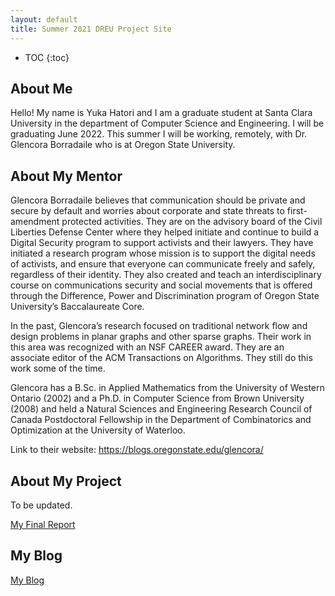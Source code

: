 ```yaml
---
layout: default
title: Summer 2021 DREU Project Site
---
```


* TOC
{:toc}

## About Me

Hello! My name is Yuka Hatori and I am a graduate student at Santa Clara University in the department of Computer Science and Engineering. I will be graduating June 2022. This summer I will be working, remotely, with Dr. Glencora Borradaile who is at Oregon State University.

## About My Mentor

Glencora Borradaile believes that communication should be private and secure by default and worries about corporate and state threats to first-amendment protected activities. They are on the advisory board of the Civil Liberties Defense Center where they helped initiate and continue to build a Digital Security program to support activists and their lawyers. They have initiated a research program whose mission is to support the digital needs of activists, and ensure that everyone can communicate freely and safely, regardless of their identity. They also created and teach an interdisciplinary course on communications security and social movements that is offered through the Difference, Power and Discrimination program of Oregon State University’s Baccalaureate Core.

In the past, Glencora’s research focused on traditional network flow and design problems in planar graphs and other sparse graphs. Their work in this area was recognized with an NSF CAREER award. They are an associate editor of the ACM Transactions on Algorithms. They still do this work some of the time.

Glencora has a B.Sc. in Applied Mathematics from the University of Western Ontario (2002) and a Ph.D. in Computer Science from Brown University (2008) and held a Natural Sciences and Engineering Research Council of Canada Postdoctoral Fellowship in the Department of Combinatorics and Optimization at the University of Waterloo.

Link to their website: https://blogs.oregonstate.edu/glencora/

## About My Project

To be updated. 

[My Final Report](files/finalreport.pdf)

## My Blog

[My Blog](blog.html)
